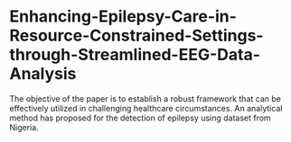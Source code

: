 # Enhancing-Epilepsy-Care-in-Resource-Constrained-Settings-through-Streamlined-EEG-Data-Analysis
The objective of the paper is to establish a robust framework that  can be effectively utilized in challenging healthcare circumstances. An analytical  method has proposed for the detection of epilepsy using dataset from Nigeria.
